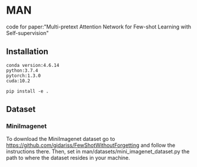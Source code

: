 # MAN
code for paper:"Multi-pretext Attention Network for Few-shot Learning with Self-supervision"

## Installation

```
conda version:4.6.14
python:3.7.4
pytorch:1.3.0
cuda:10.2
```
```
pip install -e .
```
## Dataset
### MiniImagenet 
To download the MiniImagenet dataset go to https://github.com/gidariss/FewShotWithoutForgetting and follow the instructions there. Then, set in man/datasets/mini_imagenet_dataset.py the path to where the dataset resides in your machine.
